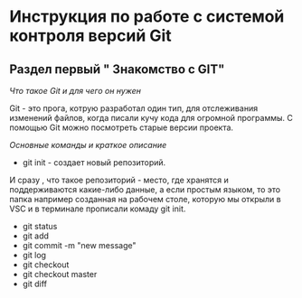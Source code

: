 #  Инструкция по работе с системой контроля версий Git 

## Раздел первый " Знакомство с GIT"

*Что такое Git и для чего он нужен*

Git - это прога, котрую разработал один тип, для отслеживания изменений файлов, когда писали кучу кода для огромной программы. С помощью Git  можно посмотреть старые версии проекта.

*Основные команды и краткое описание*

* git init - создает новый репозиторий.

И сразу , что такое репозиторий - место, где хранятся и поддерживаются какие-либо данные, а если простым языком, то это папка например созданная на рабочем столе, которую мы открыли в VSC и в терминале прописали комаду git init.

* git status
* git add
* git commit -m "new message"
* git log
* git checkout
* git checkout master
* git diff





